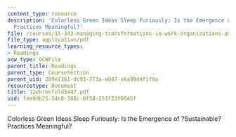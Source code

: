 ```yaml
---
content_type: resource
description: 'Colorless Green Ideas Sleep Furiously: Is the Emergence of ?Sustainable?
  Practices Meaningful?'
file: /courses/15-343-managing-transformations-in-work-organizations-and-society-spring-2002/fee9db2554c8388c0f54251f23f9545f_12ehrenfeld3447.pdf
file_type: application/pdf
learning_resource_types:
- Readings
ocw_type: OCWFile
parent_title: Readings
parent_type: CourseSection
parent_uid: 289e1361-dc93-773a-ed47-e6a99d4f1f9a
resourcetype: Document
title: 12ehrenfeld3447.pdf
uid: fee9db25-54c8-388c-0f54-251f23f9545f
---
```

Colorless Green Ideas Sleep Furiously: Is the Emergence of ?Sustainable? Practices Meaningful?

